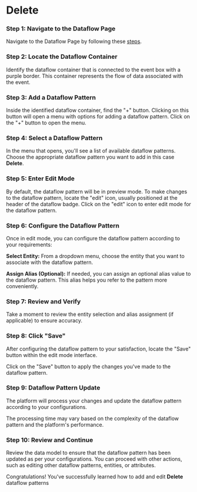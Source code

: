 # Delete

### Step 1: Navigate to the Dataflow Page

Navigate to the Dataflow Page by following these [steps](../../Naviage%20to%20Dataflow%20Page%2039d9ed3529a94178bf063c9f7ef0bc96.md).

### **Step 2: Locate the Dataflow Container**

Identify the dataflow container that is connected to the event box with a purple border. This container represents the flow of data associated with the event.

### **Step 3: Add a Dataflow Pattern**

Inside the identified dataflow container, find the "+" button. Clicking on this button will open a menu with options for adding a dataflow pattern. Click on the "+" button to open the menu.

<!-- ![Untitled](Delete%202abd28bcebd84b7ba0dce036d14e9852/Untitled.png) -->

### **Step 4: Select a Dataflow Pattern**

In the menu that opens, you'll see a list of available dataflow patterns. Choose the appropriate dataflow pattern you want to add in this case **Delete**.

<!-- ![Untitled](Delete%202abd28bcebd84b7ba0dce036d14e9852/Untitled%201.png) -->

### **Step 5: Enter Edit Mode**

By default, the dataflow pattern will be in preview mode. To make changes to the dataflow pattern, locate the "edit" icon, usually positioned at the header of the dataflow badge. Click on the "edit" icon to enter edit mode for the dataflow pattern.

<!-- ![Untitled](Delete%202abd28bcebd84b7ba0dce036d14e9852/Untitled%202.png) -->

### **Step 6: Configure the Dataflow Pattern**

Once in edit mode, you can configure the dataflow pattern according to your requirements:

**Select Entity:** From a dropdown menu, choose the entity that you want to associate with the dataflow pattern.

**Assign Alias (Optional):** If needed, you can assign an optional alias value to the dataflow pattern. This alias helps you refer to the pattern more conveniently.

<!-- ![Untitled](Delete%202abd28bcebd84b7ba0dce036d14e9852/Untitled%203.png) -->

### **Step 7: Review and Verify**

Take a moment to review the entity selection and alias assignment (if applicable) to ensure accuracy.

### **Step 8: Click "Save"**

After configuring the dataflow pattern to your satisfaction, locate the "Save" button within the edit mode interface.

Click on the "Save" button to apply the changes you've made to the dataflow pattern.

### **Step 9: Dataflow Pattern Update**

The platform will process your changes and update the dataflow pattern according to your configurations.

The processing time may vary based on the complexity of the dataflow pattern and the platform's performance.

### **Step 10: Review and Continue**

Review the data model to ensure that the dataflow pattern has been updated as per your configurations. You can proceed with other actions, such as editing other dataflow patterns, entities, or attributes.

Congratulations! You've successfully learned how to add and edit **Delete** dataflow patterns